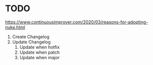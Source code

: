 # TODO

https://www.continuousimprover.com/2020/03/reasons-for-adopting-nuke.html

1. Create Changelog
2. Update Changelog 
   1. Update when hotfix
   2. Update when patch
   3. Update when major